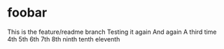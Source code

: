 # foobar
This is the feature/readme branch
Testing it again
And again
A third time
4th
5th
6th
7th
8th
ninth
tenth
eleventh